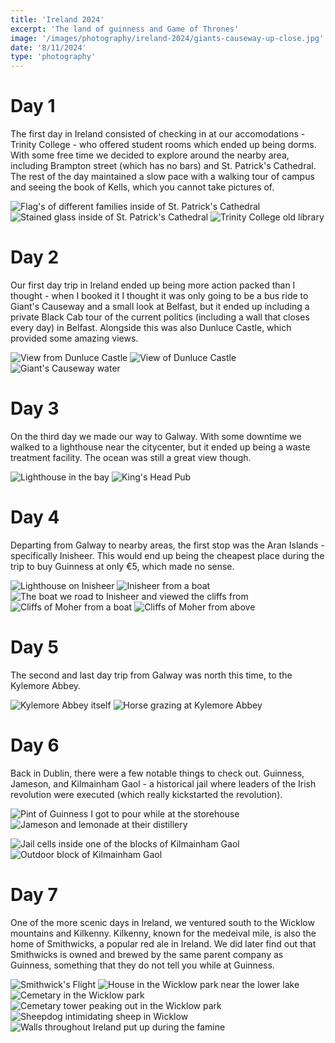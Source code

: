```yaml
--- 
title: 'Ireland 2024' 
excerpt: 'The land of guinness and Game of Thrones'
image: '/images/photography/ireland-2024/giants-causeway-up-close.jpg'
date: '8/11/2024'
type: 'photography'
--- 
```


# Day 1

The first day in Ireland consisted of checking in at our accomodations - Trinity College - who offered student rooms which ended up being dorms. With some free time we decided to explore around the nearby area, including Brampton street (which has no bars) and St. Patrick's Cathedral. The rest of the day maintained a slow pace with a walking tour of campus and seeing the book of Kells, which you cannot take pictures of. 

![Flag's of different families inside of St. Patrick's Cathedral](/images/photography/ireland-2024/st-patricks-flags.jpg)
![Stained glass inside of St. Patrick's Cathedral](/images/photography/ireland-2024/st-patricks-stained-glass.jpg)
![Trinity College old library](/images/photography/ireland-2024/trinity-college-old-library.jpg)

# Day 2

Our first day trip in Ireland ended up being more action packed than I thought - when I booked it I thought it was only going to be a bus ride to Giant's Causeway and a small look at Belfast, but it ended up including a private Black Cab tour of the current politics (including a wall that closes every day) in Belfast. Alongside this was also Dunluce Castle, which provided some amazing views. 

![View from Dunluce Castle](/images/photography/ireland-2024/dunluce-castle-view.jpg)
![View of Dunluce Castle](/images/photography/ireland-2024/dunluce-castle-bird.jpg)
![Giant's Causeway water](/images/photography/ireland-2024/giants-causeway-water.jpg)

# Day 3 

On the third day we made our way to Galway. With some downtime we walked to a lighthouse near the citycenter, but it ended up being a waste treatment facility. The ocean was still a great view though. 

![Lighthouse in the bay](/images/photography/ireland-2024/galway-lighthouse.jpg)
![King's Head Pub](/images/photography/ireland-2024/kings-head-pub.jpg)

# Day 4

Departing from Galway to nearby areas, the first stop was the Aran Islands - specifically Inisheer. This would end up being the cheapest place during the trip to buy Guinness at only €5, which made no sense.

![Lighthouse on Inisheer](/images/photography/ireland-2024/aran-island-lighthouse.jpg)
![Inisheer from a boat](/images/photography/ireland-2024/aran-island-main-island.jpg)
![The boat we road to Inisheer and viewed the cliffs from](/images/photography/ireland-2024/aran-island-boat.jpg)
![Cliffs of Moher from a boat](/images/photography/ireland-2024/cliffs-of-moher-base.jpg)
![Cliffs of Moher from above](/images/photography/ireland-2024/cliffs-of-moher-cloudy.jpg)

# Day 5 

The second and last day trip from Galway was north this time, to the Kylemore Abbey.

![Kylemore Abbey itself](/images/photography/ireland-2024/kylemore-abbey.jpg)
![Horse grazing at Kylemore Abbey](/images/photography/ireland-2024/kylemore-abbey-horse.jpg)

# Day 6 

Back in Dublin, there were a few notable things to check out. Guinness, Jameson, and Kilmainham Gaol - a historical jail where leaders of the Irish revolution were executed (which really kickstarted the revolution). 

![Pint of Guinness I got to pour while at the storehouse](/images/photography/ireland-2024/guinness.jpg)
![Jameson and lemonade at their distillery](/images/photography/ireland-2024/jameson.jpg)

![Jail cells inside one of the blocks of Kilmainham Gaol](/images/photography/ireland-2024/kilmainham-gaol-cells.jpg)
![Outdoor block of Kilmainham Gaol](/images/photography/ireland-2024/kilmainham-gaol-ceiling.jpg)

# Day 7 

One of the more scenic days in Ireland, we ventured south to the Wicklow mountains and Kilkenny. Kilkenny, known for the medeival mile, is also the home of Smithwicks, a popular red ale in Ireland. We did later find out that Smithwicks is owned and brewed by the same parent company as Guinness, something that they do not tell you while at Guinness. 

![Smithwick's Flight](/images/photography/ireland-2024/smithwick.jpg)
![House in the Wicklow park near the lower lake](/images/photography/ireland-2024/wicklow-house.jpg)
![Cemetary in the Wicklow park](/images/photography/ireland-2024/wicklow-cemetary.jpg)
![Cemetary tower peaking out in the Wicklow park](/images/photography/ireland-2024/wicklow-tower.jpg)
![Sheepdog intimidating sheep in Wicklow](/images/photography/ireland-2024/wicklow-sheepdog.jpg)
![Walls throughout Ireland put up during the famine](/images/photography/ireland-2024/walls-in-mountain.jpg)